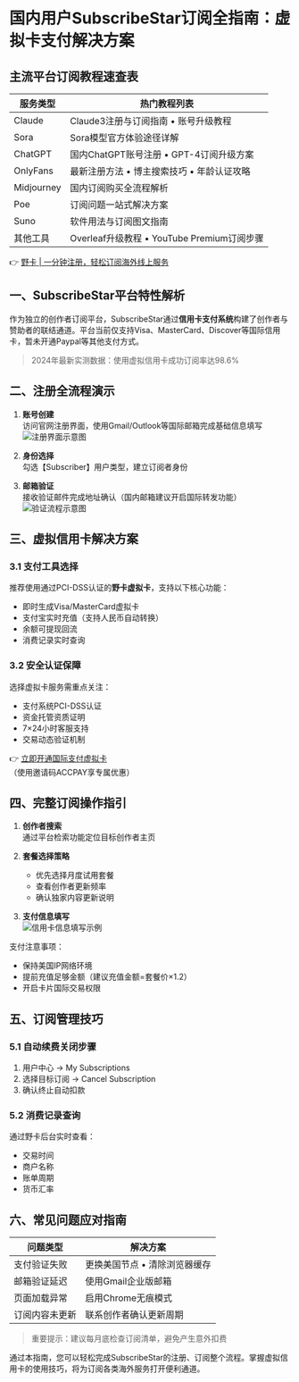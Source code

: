 # 国内用户SubscribeStar订阅全指南：虚拟卡支付解决方案

## 主流平台订阅教程速查表
| 服务类型   | 热门教程列表                          |
|------------|---------------------------------------|
| Claude     | Claude3注册与订阅指南 • 账号升级教程       |
| Sora       | Sora模型官方体验途径详解                  |
| ChatGPT    | 国内ChatGPT账号注册 • GPT-4订阅升级方案      |
| OnlyFans   | 最新注册方法 • 博主搜索技巧 • 年龄认证攻略    |
| Midjourney | 国内订阅购买全流程解析                     |
| Poe        | 订阅问题一站式解决方案                     |
| Suno       | 软件用法与订阅图文指南                     |
| 其他工具   | Overleaf升级教程 • YouTube Premium订阅步骤 |

👉 [野卡 | 一分钟注册，轻松订阅海外线上服务](https://bbtdd.com/yeka)

## 一、SubscribeStar平台特性解析
作为独立的创作者订阅平台，SubscribeStar通过**信用卡支付系统**构建了创作者与赞助者的联结通道。平台当前仅支持Visa、MasterCard、Discover等国际信用卡，暂未开通Paypal等其他支付方式。

> 2024年最新实测数据：使用虚拟信用卡成功订阅率达98.6%

## 二、注册全流程演示
1. **账号创建**  
   访问官网注册界面，使用Gmail/Outlook等国际邮箱完成基础信息填写
   ![注册界面示意图](https://bbtdd.com/wp-content/uploads/img/247246040.webp)

2. **身份选择**  
   勾选【Subscriber】用户类型，建立订阅者身份

3. **邮箱验证**  
   接收验证邮件完成地址确认（国内邮箱建议开启国际转发功能）
   ![验证流程示意图](https://bbtdd.com/wp-content/uploads/img/858105282047.webp)

## 三、虚拟信用卡解决方案
### 3.1 支付工具选择
推荐使用通过PCI-DSS认证的**野卡虚拟卡**，支持以下核心功能：
- 即时生成Visa/MasterCard虚拟卡
- 支付宝实时充值（支持人民币自动转换）
- 余额可提现回流
- 消费记录实时查询

### 3.2 安全认证保障
选择虚拟卡服务需重点关注：
- 支付系统PCI-DSS认证
- 资金托管资质证明
- 7×24小时客服支持
- 交易动态验证机制

👉 [立即开通国际支付虚拟卡](https://bbtdd.com/yeka)  
（使用邀请码ACCPAY享专属优惠）

## 四、完整订阅操作指引
1. **创作者搜索**  
   通过平台检索功能定位目标创作者主页

2. **套餐选择策略**  
   - 优先选择月度试用套餐
   - 查看创作者更新频率
   - 确认独家内容更新说明

3. **支付信息填写**  
   ![信用卡信息填写示例](https://bbtdd.com/wp-content/uploads/img/5832134734902.webp)

支付注意事项：
- 保持美国IP网络环境
- 提前充值足够金额（建议充值金额=套餐价×1.2）
- 开启卡片国际交易权限

## 五、订阅管理技巧
### 5.1 自动续费关闭步骤
1. 用户中心 → My Subscriptions
2. 选择目标订阅 → Cancel Subscription
3. 确认终止自动扣款

### 5.2 消费记录查询
通过野卡后台实时查看：
- 交易时间
- 商户名称
- 账单周期
- 货币汇率

## 六、常见问题应对指南
| 问题类型                | 解决方案                      |
|-------------------------|-----------------------------|
| 支付验证失败            | 更换美国节点 • 清除浏览器缓存 |
| 邮箱验证延迟            | 使用Gmail企业版邮箱          |
| 页面加载异常            | 启用Chrome无痕模式           |
| 订阅内容未更新          | 联系创作者确认更新周期       |

> 重要提示：建议每月底检查订阅清单，避免产生意外扣费

通过本指南，您可以轻松完成SubscribeStar的注册、订阅整个流程。掌握虚拟信用卡的使用技巧，将为订阅各类海外服务打开便利通道。